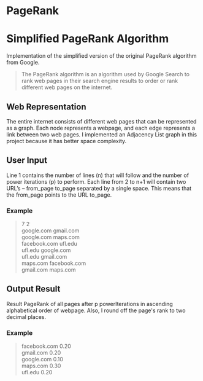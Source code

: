 # PageRank

# Simplified PageRank Algorithm
Implementation of the simplified version of the original PageRank algorithm from Google. 
> The PageRank algorithm is an algorithm used by Google Search to rank web pages in their search engine results to order or rank different web pages on the internet.
## Web Representation
The entire internet consists of different web pages that can be represented as a graph. Each node represents a webpage, and each edge represents a link between two web pages. I implemented an Adjacency List graph in this project because it has better space complexity.

## User Input
Line 1 contains the number of lines (n) that will follow and the number of power iterations (p) to perform. Each line from 2 to n+1 will contain two URL’s – from_page to_page separated by a single space. This means that the from_page points to the URL to_page.

### Example
> 7 2 \
> google.com gmail.com \
> google.com maps.com \
> facebook.com ufl.edu \
> ufl.edu google.com \
> ufl.edu gmail.com \
> maps.com facebook.com \
> gmail.com maps.com
## Output Result
Result PageRank of all pages after p powerIterations in ascending alphabetical order of webpage. Also, I round off the page's rank to two decimal places.

### Example
> facebook.com 0.20 \
> gmail.com 0.20 \
> google.com 0.10 \
> maps.com 0.30 \
> ufl.edu 0.20
